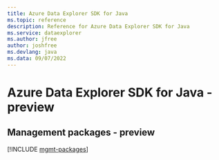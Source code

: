 ```yaml
---
title: Azure Data Explorer SDK for Java
ms.topic: reference
description: Reference for Azure Data Explorer SDK for Java
ms.service: dataexplorer
ms.author: jfree
author: joshfree
ms.devlang: java
ms.data: 09/07/2022
---
```

# Azure Data Explorer SDK for Java - preview

## Management packages - preview
[!INCLUDE [mgmt-packages](data-explorer-mgmt-index.md)]